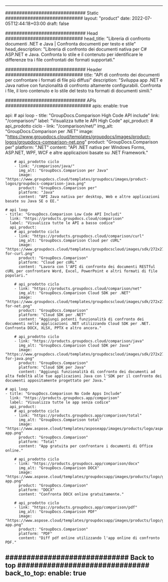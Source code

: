 
---
############################# Static ############################
layout: "product"
date: 2022-07-05T12:44:18+03:00
draft: false

############################# Head ############################
head_title: "Libreria di confronto documenti .NET e Java | Confronta documenti per testo e stile"
head_description: "Libreria di confronto dei documenti nativa per C# ASP.NET e Java. Confronta lo stile e il contenuto per identificare le differenze tra i file confrontati dei formati supportati."

############################# Header ############################
title: "API di confronto dei documenti per confrontare i formati di file più diffusi"
description: "Sviluppa app .NET e Java native con funzionalità di confronto altamente configurabili. Confronta i file, il loro contenuto e lo stile del testo tra formati di documenti simili."

############################# APIs ###############################
apis:
  enable: true

  api:
    # api loop
    - title: "GroupDocs.Comparison High Code API include"
      link: "/comparison/"
      label: "Visualizza tutte le API High Code"
      api_product:
        # api_prodotto ciclo
        - link: "/comparison/net/"
          img_alt: "GroupDocs.Comparison per .NET"
          image: "https://www.groupdocs.cloud/templates/groupdocs/images/product-logos/groupdocs-comparison-net.png"
          product: "GroupDocs.Comparison per"
          platform: ".NET"
          content: "API .NET nativa per Windows Forms, ASP.NET, WPF, WCF e altre applicazioni basate su .NET Framework."

        # api_prodotto ciclo
        - link: "/comparison/java/"
          img_alt: "GroupDocs.Comparison per Java"
          image: "https://www.groupdocs.cloud/templates/groupdocs/images/product-logos/groupdocs-comparison-java.png"
          product: "GroupDocs.Comparison per"
          platform: "Java"
          content: "API Java nativa per desktop, Web e altre applicazioni basate su Java SE o EE."

    # api loop
    - title: "GroupDocs.Comparison Low Code API Includi"
      link: "https://products.groupdocs.cloud/comparison"
      label: "Visualizza tutte le API a basso codice"
      api_product:
        # api_prodotto ciclo
        - link: "https://products.groupdocs.cloud/comparison/curl"
          img_alt: "GroupDocs.Comparison Cloud per cURL"
          image: "https://www.groupdocs.cloud/templates/groupdocscloud/images/sdk/272x272/groupdocs_comparison-for-curl.png"
          product: "GroupDocs.Comparison"
          platform: "Cloud per cURL"
          content: "Lavora con l'API di confronto dei documenti RESTful cURL per confrontare Word, Excel, PowerPoint e altri formati di file popolari."

        # api_prodotto ciclo
        - link: "https://products.groupdocs.cloud/comparison/net"
          img_alt: "GroupDocs.Comparison Cloud SDK per .NET"
          image: "https://www.groupdocs.cloud/templates/groupdocscloud/images/sdk/272x272/groupdocs_comparison-for-net.png"
          product: "GroupDocs.Comparison"
          platform: "Cloud SDK per .NET"
          content: "Aggiungi potenti funzionalità di confronto dei documenti nelle applicazioni .NET utilizzando Cloud SDK per .NET. Confronta DOCX, XLSX, PPTX e altro ancora."

        # api_prodotto ciclo
        - link: "https://products.groupdocs.cloud/comparison/java"
          img_alt: "GroupDocs.Comparison Cloud SDK per Java"
          image: "https://www.groupdocs.cloud/templates/groupdocscloud/images/sdk/272x272/groupdocs_comparison-for-java.png"
          product: "GroupDocs.Comparison"
          platform: "Cloud SDK per Java"
          content: "Aggiungi funzionalità di confronto dei documenti ad alta fedeltà alle tue applicazioni Java con l'SDK per il confronto dei documenti appositamente progettato per Java."

    # api loop
    - title: "GroupDocs.Comparison No Code Apps Include"
      link: "https://products.groupdocs.app/comparison"
      label: "Visualizza tutte le app senza codice"
      api_product:
        # api_prodotto ciclo
        - link: "https://products.groupdocs.app/comparison/total"
          img_alt: "GroupDocs.Comparison total"
          image: "https://www.aspose.cloud/templates/asposeapp/images/products/logo/aspose_comparison-app.png"
          product: "GroupDocs.Comparison"
          platform: "Total"
          content: "App gratuita per confrontare i documenti di Office online."

        # api_prodotto ciclo
        - link: "https://products.groupdocs.app/comparison/docx"
          img_alt: "GroupDocs.Comparison DOCX"
          image: "https://www.aspose.cloud/templates/groupdocsapp/images/products/logo/groupdocs_words-app.png"
          product: "GroupDocs.Comparison"
          platform: "DOCX"
          content: "Confronta DOCX online gratuitamente."

        # api_prodotto ciclo
        - link: "https://products.groupdocs.app/comparison/pdf"
          img_alt: "GroupDocs.Comparison PDF"
          image: "https://www.aspose.cloud/templates/groupdocsapp/images/products/logo/groupdocs_pdf-app.png"
          product: "GroupDocs.Comparison"
          platform: "PDF"
          content: "Diff pdf online utilizzando l'app online di confronto PDF."

############################# Back to top ###############################
back_to_top:
  enable: true
---